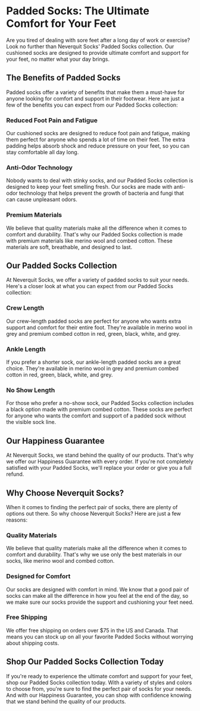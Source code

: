 # Padded Socks: The Ultimate Comfort for Your Feet

Are you tired of dealing with sore feet after a long day of work or exercise? Look no further than Neverquit Socks' Padded Socks collection. Our cushioned socks are designed to provide ultimate comfort and support for your feet, no matter what your day brings.

## The Benefits of Padded Socks

Padded socks offer a variety of benefits that make them a must-have for anyone looking for comfort and support in their footwear. Here are just a few of the benefits you can expect from our Padded Socks collection:

### Reduced Foot Pain and Fatigue

Our cushioned socks are designed to reduce foot pain and fatigue, making them perfect for anyone who spends a lot of time on their feet. The extra padding helps absorb shock and reduce pressure on your feet, so you can stay comfortable all day long.

### Anti-Odor Technology

Nobody wants to deal with stinky socks, and our Padded Socks collection is designed to keep your feet smelling fresh. Our socks are made with anti-odor technology that helps prevent the growth of bacteria and fungi that can cause unpleasant odors.

### Premium Materials

We believe that quality materials make all the difference when it comes to comfort and durability. That's why our Padded Socks collection is made with premium materials like merino wool and combed cotton. These materials are soft, breathable, and designed to last.

## Our Padded Socks Collection

At Neverquit Socks, we offer a variety of padded socks to suit your needs. Here's a closer look at what you can expect from our Padded Socks collection:

### Crew Length

Our crew-length padded socks are perfect for anyone who wants extra support and comfort for their entire foot. They're available in merino wool in grey and premium combed cotton in red, green, black, white, and grey.

### Ankle Length

If you prefer a shorter sock, our ankle-length padded socks are a great choice. They're available in merino wool in grey and premium combed cotton in red, green, black, white, and grey.

### No Show Length

For those who prefer a no-show sock, our Padded Socks collection includes a black option made with premium combed cotton. These socks are perfect for anyone who wants the comfort and support of a padded sock without the visible sock line.

## Our Happiness Guarantee

At Neverquit Socks, we stand behind the quality of our products. That's why we offer our Happiness Guarantee with every order. If you're not completely satisfied with your Padded Socks, we'll replace your order or give you a full refund.

## Why Choose Neverquit Socks?

When it comes to finding the perfect pair of socks, there are plenty of options out there. So why choose Neverquit Socks? Here are just a few reasons:

### Quality Materials

We believe that quality materials make all the difference when it comes to comfort and durability. That's why we use only the best materials in our socks, like merino wool and combed cotton.

### Designed for Comfort

Our socks are designed with comfort in mind. We know that a good pair of socks can make all the difference in how you feel at the end of the day, so we make sure our socks provide the support and cushioning your feet need.

### Free Shipping

We offer free shipping on orders over $75 in the US and Canada. That means you can stock up on all your favorite Padded Socks without worrying about shipping costs.

## Shop Our Padded Socks Collection Today

If you're ready to experience the ultimate comfort and support for your feet, shop our Padded Socks collection today. With a variety of styles and colors to choose from, you're sure to find the perfect pair of socks for your needs. And with our Happiness Guarantee, you can shop with confidence knowing that we stand behind the quality of our products.